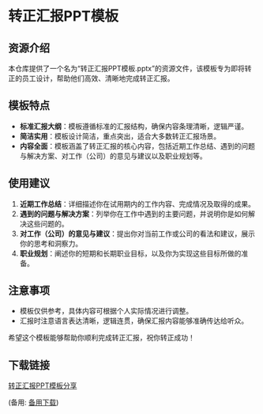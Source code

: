 # 转正汇报PPT模板

## 资源介绍

本仓库提供了一个名为“转正汇报PPT模板.pptx”的资源文件，该模板专为即将转正的员工设计，帮助他们高效、清晰地完成转正汇报。

## 模板特点

- **标准汇报大纲**：模板遵循标准的汇报结构，确保内容条理清晰，逻辑严谨。
- **简洁实用**：模板设计简洁，重点突出，适合大多数转正汇报场景。
- **内容全面**：模板涵盖了转正汇报的核心内容，包括近期工作总结、遇到的问题与解决方案、对工作（公司）的意见与建议以及职业规划等。

## 使用建议

1. **近期工作总结**：详细描述你在试用期内的工作内容、完成情况及取得的成果。
2. **遇到的问题与解决方案**：列举你在工作中遇到的主要问题，并说明你是如何解决这些问题的。
3. **对工作（公司）的意见与建议**：提出你对当前工作或公司的看法和建议，展示你的思考和洞察力。
4. **职业规划**：阐述你的短期和长期职业目标，以及你为实现这些目标所做的准备。

## 注意事项

- 模板仅供参考，具体内容可根据个人实际情况进行调整。
- 汇报时注意语言表达清晰，逻辑连贯，确保汇报内容能够准确传达给听众。

希望这个模板能够帮助你顺利完成转正汇报，祝你转正成功！

## 下载链接
[转正汇报PPT模板分享]() 

(备用: [备用下载](https://pan.baidu.com/s/1yEROWmgaltmA0XBHlDpJog?pwd=1234))
